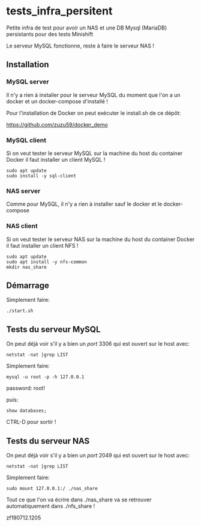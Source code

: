 # tests_infra_persitent
Petite infra de test pour avoir un NAS et une DB Mysql (MariaDB) persistants pour des tests Minishift

Le serveur MySQL fonctionne, reste à faire le serveur NAS !

## Installation
### MySQL server
Il n'y a rien à installer pour le serveur MySQL du moment que l'on a un docker et un docker-compose d'installé !

Pour l'installation de Docker on peut exécuter le install.sh de ce dépôt:

https://github.com/zuzu59/docker_demo


### MySQL client
Si on veut tester le serveur MySQL sur la machine du host du container Docker il faut installer un client MySQL !

```
sudo apt update
sudo install -y sql-client
```

### NAS server
Comme pour MySQL, il n'y a rien à installer sauf le docker et le docker-compose


### NAS client
Si on veut tester le serveur NAS sur la machine du host du container Docker il faut installer un client NFS !

```
sudo apt update
sudo apt install -y nfs-common
mkdir nas_share
```



## Démarrage
Simplement faire:

```
./start.sh
```


## Tests du serveur MySQL
On peut déjà voir s'il y a bien un *port* 3306 qui est ouvert sur le host avec:

```
netstat -nat |grep LIST
```

Simplement faire:

```
mysql -u root -p -h 127.0.0.1
```

password: root!

puis:

```
show databases;
```

CTRL-D pour sortir !



## Tests du serveur NAS
On peut déjà voir s'il y a bien un *port* 2049 qui est ouvert sur le host avec:

```
netstat -nat |grep LIST
```

Simplement faire:

```
sudo mount 127.0.0.1:/ ./nas_share
```

Tout ce que l'on va écrire dans ./nas_share va se retrouver automatiquement dans ./nfs_share !




zf190712.1205
